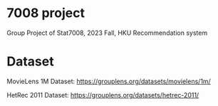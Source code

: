 # 7008 project
Group Project of Stat7008, 2023 Fall, HKU
Recommendation system

# Dataset
MovieLens 1M Dataset: https://grouplens.org/datasets/movielens/1m/

HetRec 2011 Dataset: https://grouplens.org/datasets/hetrec-2011/
